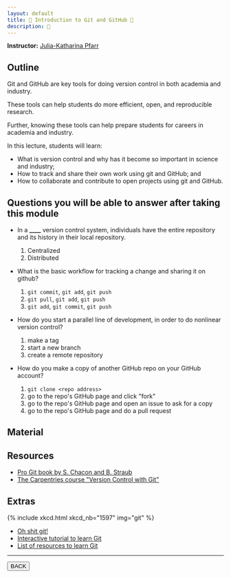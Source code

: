 ```yaml
---
layout: default
title: 🌳 Introduction to Git and GitHub 🌳
description: 🌳
---
```


**Instructor:** [Julia-Katharina Pfarr](https://github.com/julia-pfarr)

## Outline

Git and GitHub are key tools for doing version control in both academia and industry.

These tools can help students do more efficient, open, and reproducible research.

Further, knowing these tools can help prepare students for careers in academia and industry.

In this lecture, students will learn:

-   What is version control and why has it become so important in science and industry;
-   How to track and share their own work using git and GitHub; and
-   How to collaborate and contribute to open projects using git and GitHub.

## Questions you will be able to answer after taking this module

-   In a **\_\_\_\_** version control system, individuals have the entire repository and its history in their local repository.
    1.  Centralized
    1.  Distributed

-   What is the basic workflow for tracking a change and sharing it on github?
    1.  `git commit`, `git add`, `git push`
    1.  `git pull`, `git add`, `git push`
    1.  `git add`, `git commit`, `git push`

-   How do you start a parallel line of development, in order to do nonlinear  version control?
    1.  make a tag
    1.  start a new branch
    1.  create a remote repository

-   How do you make a copy of another GitHub repo on your GitHub account?
    1.  `git clone <repo address>`
    1.  go to the repo's GitHub page and click "fork"
    1.  go to the repo's GitHub page and open an issue to ask for a copy
    1.  go to the repo's GitHub page and do a pull request

## Material

<object data="{{ site.url }}/assets/material/03_git-github_JKP_2025.pdf " width="1000" height="1000" type='application/pdf'>
</object>

## Resources

-   [Pro Git book by S. Chacon and B. Straub](https://git-scm.com/book/en/v2)
-   [The Carpentries course "Version Control with Git"](https://swcarpentry.github.io/git-novice/)

## Extras

{% include xkcd.html xkcd_nb="1597" img="git" %}

-   [Oh shit git!](https://ohshitgit.com/)
-   [Interactive tutorial to learn Git](https://learngitbranching.js.org/)
-   [List of resources to learn Git](https://learn-neuroimaging.github.io/hitchhackers_guide_brain/12-version-control/)

---

<a href="{{ site.url }}/lectures-materials/latest.html"><button>BACK</button></a>
